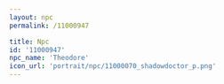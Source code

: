 ```yaml
---
layout: npc
permalink: /11000947

title: Npc
id: '11000947'
npc_name: 'Theodore'
icon_url: 'portrait/npc/11000070_shadowdoctor_p.png'
---
```

